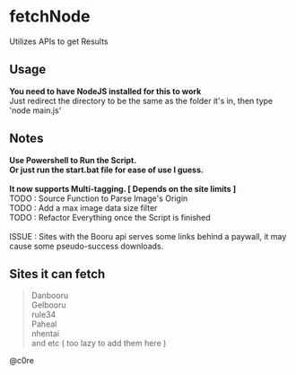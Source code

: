 # fetchNode <br />
  Utilizes APIs to get Results
 <br />

## Usage <br />
  **You need to have NodeJS installed for this to work** <br />
  Just redirect the directory to be the same as the folder it's in, then type 'node main.js' <br />

## Notes <br />
  **Use Powershell to Run the Script.** <br />
  **Or just run the start.bat file for ease of use I guess.** <br />
  <br />
  **It now supports Multi-tagging. [ Depends on the site limits ]** <br />
  TODO : Source Function to Parse Image's Origin <br />
  TODO : Add a max image data size filter <br />
  TODO : Refactor Everything once the Script is finished <br />
  <br />
  ISSUE : Sites with the Booru api serves some links behind a paywall, it may cause some pseudo-success downloads. <br />  

## Sites it can fetch <br />
> Danbooru <br />
> Gelbooru <br />
> rule34 <br />
> Paheal <br />
> nhentai <br />
 and etc ( too lazy to add them here ) <br />

@c0re
